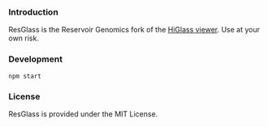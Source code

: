 ### Introduction

ResGlass is the Reservoir Genomics fork of the [HiGlass viewer](https://github.com/higlass/higlass). Use at your own risk.

### Development

```console
npm start
```

### License

ResGlass is provided under the MIT License.
